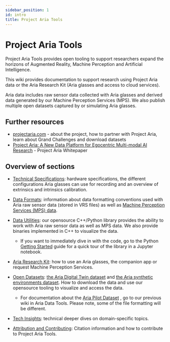 ```yaml
---
sidebar_position: 1
id: intro
title: Project Aria Tools
---
```


# Project Aria Tools

Project Aria Tools provides open tooling to support researchers expand the horizons of Augmented Reality, Machine Perception and Artificial Intelligence.

This wiki provides documentation to support research using Project Aria data or the Aria Research Kit (Aria glasses and access to cloud services).

Aria data includes raw sensor data collected with Aria glasses and derived data generated by our Machine Perception Services (MPS). We also publish multiple open datasets captured by or simulating Aria glasses.

## Further resources
* [projectaria.com](https://projectaria.com/) - about the project, how to partner with Project Aria, learn about Grand Challenges and download datasets
* [Project Aria: A New Data Platform for Egocentric Multi-modal AI Research](https://drive.google.com/file/d/1eAgYMXbI6zNtTC6c9eEOctMGG8u43rJS/view) - Project Aria Whitepaper


## Overview of sections

* [Technical Specifications](/docs/tech_spec/tech_spec.mdx): hardware specifications, the different configurations Aria glasses can use for recording and an overview of extrinsics and intrinsics calibration.

* [Data Formats](/docs/data_formats/data_formats.mdx): information about data formatting conventions used with Aria raw sensor data (stored in VRS files) as well as [Machine Perception Services (MPS) data](/docs/ARK/mps/mps.mdx).

* [Data Utilities](/docs/data_utilities/data_utilities.mdx): our opensource C++/Python library provides the ability to work with Aria raw sensor data as well as MPS data. We also provide binaries implemented in C++ to visualize the data.
   * If you want to immediately dive in with the code, go to the Python [Getting Started](/docs/data_utilities/getting_started.mdx) guide for a quick tour of the library in a Jupyter notebook.

* [Aria Research Kit](/docs/ARK/about_ARK.mdx): how to use an Aria glasses, the companion app or request Machine Perception Services.

* [Open Datasets](/docs/open_datasets/open_datasets.mdx): [the Aria Digital Twin dataset](https://www.projectaria.com/datasets/adt/) and [the Aria synthetic environments dataset](https://www.projectaria.com/datasets/ase/). How to download the data and use our opensource tooling to visualize and access the data.
    * For documentation about the [Aria Pilot Dataset](https://facebookresearch.github.io/Aria_data_tools/docs/pilotdata/pilotdata-index/) , go to our previous wiki in Aria Data Tools. Please note, some of the file formatting will be different.

* [Tech Insights](/docs/tech_insights/tech_insights.mdx): technical deeper dives on domain-specific topics.

* [Attribution and Contributing](/docs/attribution_citation/attribution_citation.mdx): Citation information and how to contribute to Project Aria Tools.
